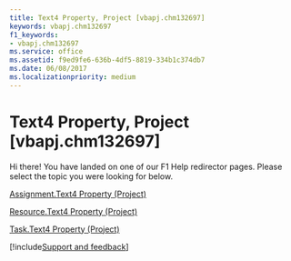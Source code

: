 ```yaml
---
title: Text4 Property, Project [vbapj.chm132697]
keywords: vbapj.chm132697
f1_keywords:
- vbapj.chm132697
ms.service: office
ms.assetid: f9ed9fe6-636b-4df5-8819-334b1c374db7
ms.date: 06/08/2017
ms.localizationpriority: medium
---
```



# Text4 Property, Project [vbapj.chm132697]

Hi there! You have landed on one of our F1 Help redirector pages. Please select the topic you were looking for below.

[Assignment.Text4 Property (Project)](https://msdn.microsoft.com/library/1690718d-d1f2-f4fb-eff1-50719a6cc05c%28Office.15%29.aspx)

[Resource.Text4 Property (Project)](https://msdn.microsoft.com/library/ff1f7654-507c-b7eb-5b0d-997663ca2475%28Office.15%29.aspx)

[Task.Text4 Property (Project)](https://msdn.microsoft.com/library/e325fa01-4bbb-6a28-4261-6b5a9f80a53f%28Office.15%29.aspx)

[!include[Support and feedback](~/includes/feedback-boilerplate.md)]